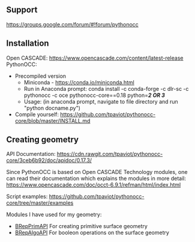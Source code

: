 ## Support
https://groups.google.com/forum/#!forum/pythonocc

## Installation

Open CASCADE: https://www.opencascade.com/content/latest-release
PythonOCC:
  - Precompiled version
      - Miniconda - https://conda.io/miniconda.html
      - Run in Anaconda prompt: conda install -c conda-forge -c dlr-sc -c pythonocc -c oce pythonocc-core==0.18 python=***2 OR 3***
      - Usage: (in anaconda prompt, navigate to file directory and run "python docname.py")
  - Compile yourself: https://github.com/tpaviot/pythonocc-core/blob/master/INSTALL.md
 
## Creating geometry
API Documentation: https://cdn.rawgit.com/tpaviot/pythonocc-core/3ceb6b92/doc/apidoc/0.17.3/

Since PythonOCC is based on Open CASCADE Technology modules, one can read their documentation which explains the modules in more detail: https://www.opencascade.com/doc/occt-6.9.1/refman/html/index.html

Script examples: https://github.com/tpaviot/pythonocc-core/tree/master/examples


Modules I have used for my geometry:
- [BRepPrimAPI](https://cdn.rawgit.com/tpaviot/pythonocc-core/3ceb6b92/doc/apidoc/0.17.3/OCC.BRepPrimAPI.html#module-OCC.BRepPrimAPI) For creating primitive surface geometry
- [BRepAlgoAPI](https://cdn.rawgit.com/tpaviot/pythonocc-core/3ceb6b92/doc/apidoc/0.17.3/OCC.BRepAlgoAPI.html#module-OCC.BRepAlgoAPI) For booleon operations on the surface geometry

